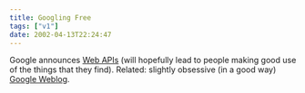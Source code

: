 ```yaml
---
title: Googling Free
tags: ["v1"]
date: 2002-04-13T22:24:47
---
```


Google announces [Web APIs][1] (will hopefully lead to people making good use of the things that they find). Related: slightly obsessive (in a good way) [Google Weblog][2].

[1]: http://www.google.com/apis/
[2]: http://google.blogspace.com/ "Google Weblog: The latest news on everyone's favorite search engine"

